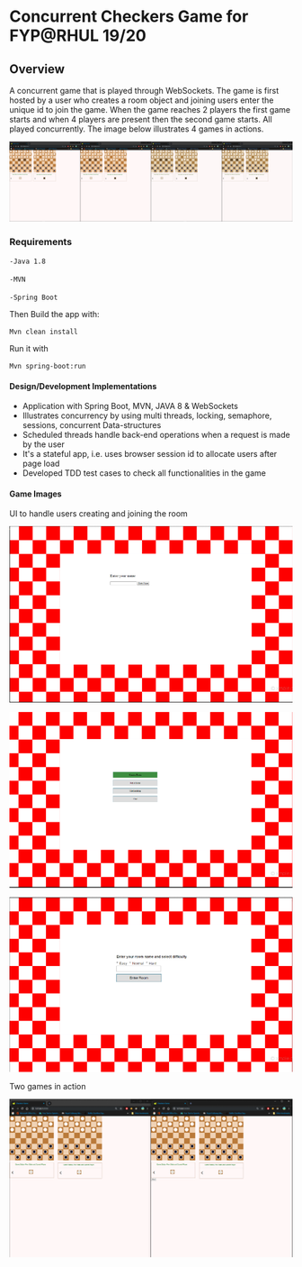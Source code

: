 # Concurrent Checkers Game for FYP@RHUL 19/20

## Overview

A concurrent game that is played through WebSockets. The game is first hosted by
a user who creates a room object and joining users enter the unique id to join
the game. When the game reaches 2 players the first game starts and when 4 players
are present then the second game starts. All played concurrently. The image below
illustrates 4 games in actions.

![](/git_images/game_3.png)

### Requirements
```
-Java 1.8

-MVN

-Spring Boot
```

Then Build the app with:
```shell script
Mvn clean install 
```
Run it with
```shell script
Mvn spring-boot:run
```


#### Design/Development Implementations

- Application with Spring Boot, MVN, JAVA 8 & WebSockets
- Illustrates concurrency by using multi threads, locking, semaphore, sessions, concurrent Data-structures
- Scheduled threads handle back-end operations when a request is made by the user
- It's a stateful app, i.e. uses browser session id to allocate users after page load
- Developed TDD test cases to check all functionalities in the game


#### Game Images
UI to handle users creating and joining the room

![](/git_images/game_new_image_1.png)


![](/git_images/game_new_image_2.png)


![](/git_images/game_new_image_3.png)

Two games in action

![](/git_images//game_2.PNG)
